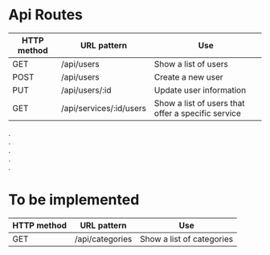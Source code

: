# Api Routes
<!-- should we delete the get /api/users route? -->

| HTTP method | URL pattern | Use |
|---|---|---|
| GET   | /api/users                   | Show a list of users  |
| POST  | /api/users              | Create a new user |
| PUT  | /api/users/:id              | Update user information |
| GET   | /api/services/:id/users                   | Show a list of users that offer a specific service |

.  
.  
.  
.  
.  

# To be implemented
| HTTP method | URL pattern | Use |
|---|---|---|
| GET   | /api/categories                   | Show a list of categories  |

